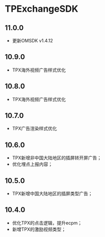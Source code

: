 # TPExchangeSDK

## 11.0.0

* 更新OMSDK v1.4.12

## 10.9.0

* TPX海外视频广告样式优化

## 10.8.0

* TPX海外视频广告样式优化

## 10.7.0

* TPX广告渲染样式优化

## 10.6.0

* TPX新增非中国大陆地区的插屏转开屏广告；
* 优化埋点上报内容；

## 10.5.0

* TPX新增中国大陆地区的插屏类型广告；

## 10.4.0

* 优化TPX的点击逻辑，提升ecpm；
* 新增TPX的激励视频类型；

